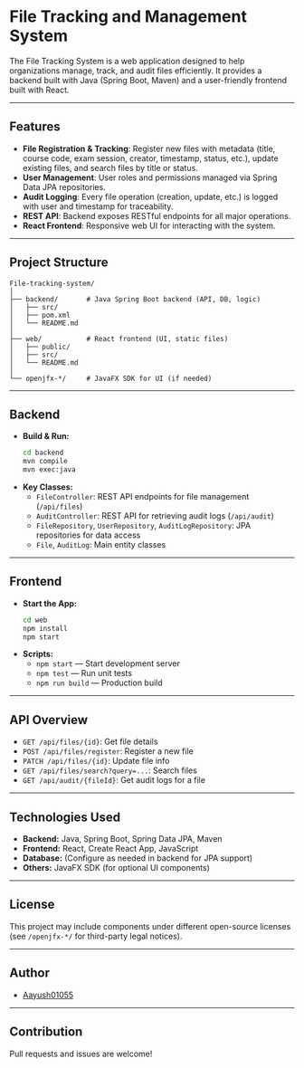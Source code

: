 # File Tracking and Management System

The File Tracking System is a web application designed to help organizations manage, track, and audit files efficiently. It provides a backend built with Java (Spring Boot, Maven) and a user-friendly frontend built with React.

---

## Features

- **File Registration & Tracking**: Register new files with metadata (title, course code, exam session, creator, timestamp, status, etc.), update existing files, and search files by title or status.
- **User Management**: User roles and permissions managed via Spring Data JPA repositories.
- **Audit Logging**: Every file operation (creation, update, etc.) is logged with user and timestamp for traceability.
- **REST API**: Backend exposes RESTful endpoints for all major operations.
- **React Frontend**: Responsive web UI for interacting with the system.

---

## Project Structure

```
File-tracking-system/
│
├── backend/       # Java Spring Boot backend (API, DB, logic)
│   ├── src/
│   ├── pom.xml
│   └── README.md
│
├── web/           # React frontend (UI, static files)
│   ├── public/
│   ├── src/
│   └── README.md
│
└── openjfx-*/     # JavaFX SDK for UI (if needed)
```

---

## Backend

- **Build & Run:**
  ```bash
  cd backend
  mvn compile
  mvn exec:java
  ```
- **Key Classes:**
  - `FileController`: REST API endpoints for file management (`/api/files`)
  - `AuditController`: REST API for retrieving audit logs (`/api/audit`)
  - `FileRepository`, `UserRepository`, `AuditLogRepository`: JPA repositories for data access
  - `File`, `AuditLog`: Main entity classes

---

## Frontend

- **Start the App:**
  ```bash
  cd web
  npm install
  npm start
  ```
- **Scripts:**
  - `npm start` — Start development server
  - `npm test` — Run unit tests
  - `npm run build` — Production build

---

## API Overview

- `GET /api/files/{id}`: Get file details
- `POST /api/files/register`: Register a new file
- `PATCH /api/files/{id}`: Update file info
- `GET /api/files/search?query=...`: Search files
- `GET /api/audit/{fileId}`: Get audit logs for a file

---

## Technologies Used

- **Backend:** Java, Spring Boot, Spring Data JPA, Maven
- **Frontend:** React, Create React App, JavaScript
- **Database:** (Configure as needed in backend for JPA support)
- **Others:** JavaFX SDK (for optional UI components)

---

## License

This project may include components under different open-source licenses (see `/openjfx-*/` for third-party legal notices).

---

## Author

- [Aayush01055](https://github.com/Aayush01055)

---

## Contribution

Pull requests and issues are welcome!
